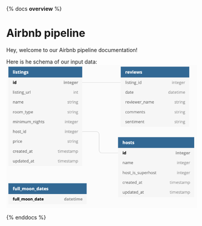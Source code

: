 {% docs __overview__ %}
# Airbnb pipeline

Hey, welcome to our Airbnb pipeline documentation!

Here is he schema of our input data:
![input schema](assets/input_schema.png)

{% enddocs %}